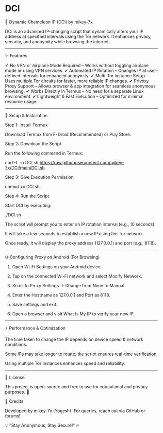 # DCI
🦎 Dynamic Chameleon IP (DCI) by mikey-7x

DCI is an advanced IP-changing script that dynamically alters your IP address at specified intervals using the Tor network. It enhances privacy, security, and anonymity while browsing the internet.


---

✨ Features

✔ No VPN or Airplane Mode Required – Works without toggling airplane mode or using VPN services.
✔ Automated IP Rotation – Changes IP at user-defined intervals for enhanced anonymity.
✔ Multi-Tor Instance Setup – Uses multiple Tor circuits for faster, more reliable IP changes.
✔ Privoxy Proxy Support – Allows browser & app integration for seamless anonymous browsing.
✔ Works Directly in Termux – No need for a separate Linux environment.
✔ Lightweight & Fast Execution – Optimized for minimal resource usage.


---

🚀 Setup & Installation

Step 1: Install Termux

Download Termux from F-Droid (Recommended) or Play Store.


Step 2: Download the Script

Run the following command in Termux:

curl -L -o DCI.sh https://raw.githubusercontent.com/mikey-7x/DCI/main/DCI.sh

Step 3: Give Execution Permission

chmod +x DCI.sh

Step 4: Run the Script

Start DCI by executing:

./DCI.sh

The script will prompt you to enter an IP rotation interval (e.g., 10 seconds).

It will take a few seconds to establish a new IP using the Tor network.

Once ready, it will display the proxy address (127.0.0.1) and port (e.g., 8118).



---

🌐 Configuring Proxy on Android (For Browsing)

1. Open Wi-Fi Settings on your Android device.


2. Tap on the connected Wi-Fi network and select Modify Network.


3. Scroll to Proxy Settings → Change from None to Manual.


4. Enter the Hostname as 127.0.0.1 and Port as 8118.


5. Save settings and exit.


6. Open a browser and visit What Is My IP to verify your new IP.




---

⚡ Performance & Optimization

The time taken to change the IP depends on device speed & network conditions.

Some IPs may take longer to rotate; the script ensures real-time verification.

Using multiple Tor instances enhances speed and reliability.



---

📜 License

This project is open-source and free to use for educational and privacy purposes. 🚀

📢 Credits

Developed by mikey-7x (Yogesh). For queries, reach out via GitHub or forums!

💡 "Stay Anonymous, Stay Secure!" 🔥

